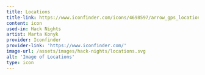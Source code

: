 ```yaml
---
title: Locations
title-link: https://www.iconfinder.com/icons/4698597/arrow_gps_location_marker_navigation_icon
content: icon
used-in: Hack Nights
artist: Marta Konyk
provider: Iconfinder
provider-link: 'https://www.iconfinder.com/'
image-url: /assets/images/hack-nights/locations.svg
alt: 'Image of Locations'
type: icon
---
```

